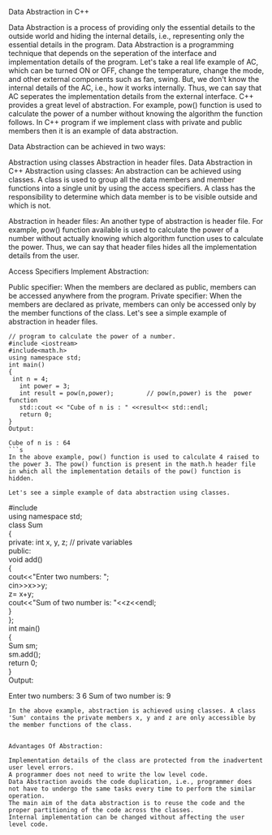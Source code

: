 Data Abstraction in C++

Data Abstraction is a process of providing only the essential details to the outside world and hiding the internal details, i.e., representing only the essential details in the program.
Data Abstraction is a programming technique that depends on the seperation of the interface and implementation details of the program.
Let's take a real life example of AC, which can be turned ON or OFF, change the temperature, change the mode, and other external components such as fan, swing. But, we don't know the internal details of the AC, i.e., how it works internally. Thus, we can say that AC seperates the implementation details from the external interface.
C++ provides a great level of abstraction. For example, pow() function is used to calculate the power of a number without knowing the algorithm the function follows.
In C++ program if we implement class with private and public members then it is an example of data abstraction.

Data Abstraction can be achieved in two ways:

Abstraction using classes
Abstraction in header files.
Data Abstraction in C++
Abstraction using classes: An abstraction can be achieved using classes. A class is used to group all the data members and member functions into a single unit by using the access specifiers. A class has the responsibility to determine which data member is to be visible outside and which is not.

Abstraction in header files: An another type of abstraction is header file. For example, pow() function available is used to calculate the power of a number without actually knowing which algorithm function uses to calculate the power. Thus, we can say that header files hides all the implementation details from the user.



Access Specifiers Implement Abstraction:

Public specifier: When the members are declared as public, members can be accessed anywhere from the program.
Private specifier: When the members are declared as private, members can only be accessed only by the member functions of the class.
Let's see a simple example of abstraction in header files.
```
// program to calculate the power of a number.
#include <iostream>  
#include<math.h>  
using namespace std;  
int main()  
{    
 int n = 4;  
   int power = 3;  
   int result = pow(n,power);         // pow(n,power) is the  power function  
   std::cout << "Cube of n is : " <<result<< std::endl;  
   return 0;  
}  
Output:

Cube of n is : 64
```s
In the above example, pow() function is used to calculate 4 raised to the power 3. The pow() function is present in the math.h header file in which all the implementation details of the pow() function is hidden.

Let's see a simple example of data abstraction using classes.
```
#include <iostream>    
using namespace std;    
 class Sum    
{    
private: int x, y, z; // private variables  
public:    
void add()    
{    
cout<<"Enter two numbers: ";    
cin>>x>>y;    
z= x+y;    
cout<<"Sum of two number is: "<<z<<endl;    
}    
};    
int main()    
{    
Sum sm;    
sm.add();    
return 0;    
}    
Output:

Enter two numbers:
3
6
Sum of two number is: 9
```
In the above example, abstraction is achieved using classes. A class 'Sum' contains the private members x, y and z are only accessible by the member functions of the class.


Advantages Of Abstraction:

Implementation details of the class are protected from the inadvertent user level errors.
A programmer does not need to write the low level code.
Data Abstraction avoids the code duplication, i.e., programmer does not have to undergo the same tasks every time to perform the similar operation.
The main aim of the data abstraction is to reuse the code and the proper partitioning of the code across the classes.
Internal implementation can be changed without affecting the user level code.